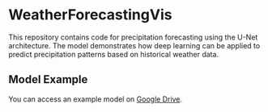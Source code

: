 # WeatherForecastingVis
This repository contains code for precipitation forecasting using the U-Net architecture. The model demonstrates how deep learning can be applied to predict precipitation patterns based on historical weather data.

## Model Example

You can access an example model on [Google Drive](https://drive.google.com/drive/folders/13kOoqAprbrHslVxWi7YDodEK25wDTpxu?usp=drive_link).

